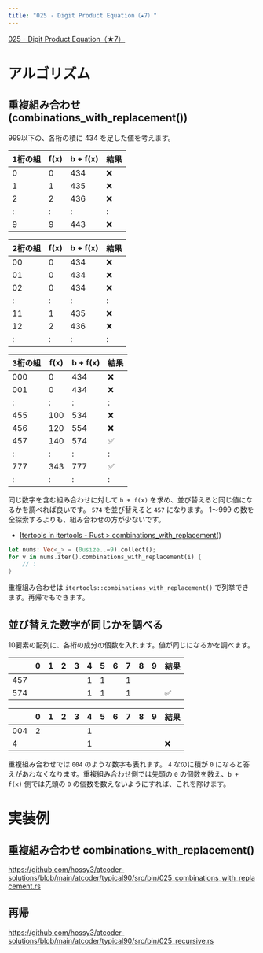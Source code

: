 ```yaml
---
title: "025 - Digit Product Equation（★7）"
---
```


[025 \- Digit Product Equation（★7）](https://atcoder.jp/contests/typical90/tasks/typical90_y)


# アルゴリズム

## 重複組み合わせ (combinations_with_replacement())

999以下の、各桁の積に 434 を足した値を考えます。

|1桁の組|f(x)|b + f(x)|結果|
|---|---|---|---|
|0|0|434|❌|
|1|1|435|❌|
|2|2|436|❌|
|:|:|:|:|
|9|9|443|❌|

|2桁の組|f(x)|b + f(x)|結果|
|---|---|---|---|
|00|0|434|❌|
|01|0|434|❌|
|02|0|434|❌|
|:|:|:|:|
|11|1|435|❌|
|12|2|436|❌|
|:|:|:|:|

|3桁の組|f(x)|b + f(x)|結果|
|---|---|---|---|
|000|0|434|❌|
|001|0|434|❌|
|:|:|:|:|
|455|100|534|❌|
|456|120|554|❌|
|457|140|574|✅|
|:|:|:|:|
|777|343|777|✅|
|:|:|:|:|

同じ数字を含む組み合わせに対して `b + f(x)` を求め、並び替えると同じ値になるかを調べれば良いです。 `574` を並び替えると `457` になります。 1～999 の数を全探索するよりも、組み合わせの方が少ないです。

* [Itertools in itertools \- Rust > combinations_with_replacement()](https://docs.rs/itertools/latest/itertools/trait.Itertools.html#method.combinations_with_replacement)

```rust
let nums: Vec<_> = (0usize..=9).collect();
for v in nums.iter().combinations_with_replacement(i) {
    // :
}
```

重複組み合わせは `itertools::combinations_with_replacement()` で列挙できます。再帰でもできます。

## 並び替えた数字が同じかを調べる

10要素の配列に、各桁の成分の個数を入れます。値が同じになるかを調べます。

||0|1|2|3|4|5|6|7|8|9|結果|
|---|---|---|---|---|---|---|---|---|---|---|---|
|457|||||1|1||1||||
|574|||||1|1||1|||✅|

||0|1|2|3|4|5|6|7|8|9|結果|
|---|---|---|---|---|---|---|---|---|---|---|---|
|004|2||||1|||||||
|4|||||1||||||❌|

重複組み合わせでは `004` のような数字も表れます。 `4` なのに積が `0` になると答えがあわなくなります。重複組み合わせ側では先頭の `0` の個数を数え、`b + f(x)` 側では先頭の `0` の個数を数えないようにすれば、これを除けます。


# 実装例

## 重複組み合わせ combinations_with_replacement()
https://github.com/hossy3/atcoder-solutions/blob/main/atcoder/typical90/src/bin/025_combinations_with_replacement.rs

## 再帰
https://github.com/hossy3/atcoder-solutions/blob/main/atcoder/typical90/src/bin/025_recursive.rs
